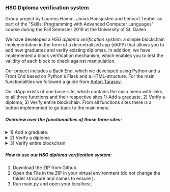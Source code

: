 ### HSG Diploma verification system

Group project by Laurens Hamm, Jonas Hansjosten and Lennart Teuber as part of the "Skills:  Programming with Advanced Computer Languages" course during the Fall Semester 2019 at the University of St. Gallen.

We have developed a *HSG diploma verification system*: a simple blockchain implementation in the form of a decentralized app (dAPP) that allows you to add new graduates and verify existing diplomas. In addition, we have implemented a block verification mechanism, which enables you to test the validity of each block to check against manipulation.

Our project includes a Back End, which we developed using Python and a Front End based on Python's Flask and a HTML-structure. For the main functionalities we followed a guide from [Anton Tarasov](https://u.today/how-to-build-a-blockchain-application-with-python). 

Our dApp exists of one base-site, which contains the main menu with links to all three functions and their respective sites 1) Add a graduate, 2) Verify a diploma, 3) Verify entire blockchain. From all functions sites there is a button implemented to go back to the main menu.

##### Overview over the functionalities of those three sites:

<details>
<summary>1) Add a graduate.</summary>
This page has five input fields (University key, Graduate name, Date of birth, Study  programm, Date of graduation). The University key is 12345. It is to ensure, that only HSG officials can add new graduates. Despite the field "Graduate name", which is unrestricted, all other fields can be filled by choosing values from the drop-down list. By clicking on the button "Submitting Graduation" after having filled all fields a new block will be created. If not all fields are filled an error message will occur.
</details>

<details>
<summary>2) Verify a diploma</summary>
This page allows everyone to check, if the respective person has actually a HSG Diploma.  Therefore same input fields must be filled compared to the "Add a graduate site". Only the "University key" is not needed. By clicking on Check Diploma all currently existing blocks will be checked for the entered information.
</details>

<details>
<summary>3) Verify entire blockchain</summary>
This page enables users to check, if any blocks were manipulated and therefore the blockchain is corrupted. It shows the status of all blocks. The status can be "genuine" (not manipulated) or fake (manipulated).
</details>


##### How to use our HSG diploma verification system:
1) Download the ZIP from Github.
2) Open the File in the ZIP in your virtual environment (do not change the folder structure and names to ensure ).
3) Run main.py and open your localhost.
